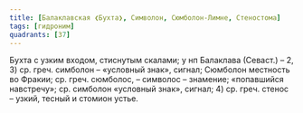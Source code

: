 ```yaml
---
title: [Балаклавская ❮Бухта❯, Символон, Сюмболон-Лимне, Стеностома]
tags: [гидроним]
quadrants: [З7]
---
```


Бухта с узким входом, стиснутым скалами; у нп Балаклава (Севаст.) – 2, 3) ср.
греч. симболон – «условный знак», сигнал; Сюмболон местность во Фракии; ср.
греч. сюмболос, – символос – знамение; «попавшийся навстречу»; ср. симболон
«условный знак», сигнал; 4) ср. греч. стенос – узкий, тесный и стомион устье.
